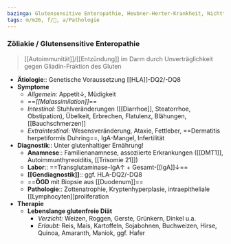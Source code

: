 ```yaml
---
bazinga: Glutensensitive Enteropathie, Heubner-Herter-Krankheit, Nichttropische Sprue
tags: m/m26, f/💩, a/Pathologie
---
```

### Zöliakie / Glutensensitive Enteropathie
> [[Autoimmunität]]/[[Entzündung]] im Darm durch Unverträglichkeit gegen Gliadin-Fraktion des Gluten
- **Ätiologie**:: Genetische Voraussetzung [[HLA]]-DQ2/-DQ8
- **Symptome**
	- *Allgemein:* Appetit↓, Müdigkeit
	- ==*[[Malassimilation]]*==
	- *Intestinal:* Stuhlveränderungen ([[Diarrhoe]], Steatorrhoe, Obstipation), Übelkeit, Erbrechen, Flatulenz, Blähungen, [[Bauchschmerzen]]
	- *Extraintestinal:* Wesensveränderung, Ataxie, Fettleber, ==Dermatitis herpetiformis Duhring==, IgA-Mangel, Infertilität
- **Diagnostik**:: Unter glutenhaltiger Ernährung!
	- **Anamnese**:: Familienanamnese, assoziierte Erkrankungen ([[DMT1]], Autoimmunthyreoiditis, [[Trisomie 21]])
	- **Labor**:: ==Transglutaminase-IgA↑ + Gesamt-[[IgA]]↓==
	- **[[Gendiagnostik]]**:: ggf. HLA-DQ2/-DQ8
	- ==**ÖGD** mit Biopsie aus [[Duodenum]]==
	- **Pathologie**:: Zottenatrophie, Kryptenhyperplasie, intraepitheliale [[Lymphocyten]]proliferation
- **Therapie**
	- **Lebenslange glutenfreie Diät**
		- *Verzicht:* Weizen, Roggen, Gerste, Grünkern, Dinkel u.a.
		- *Erlaubt:* Reis, Mais, Kartoffeln, Sojabohnen, Buchweizen, Hirse, Quinoa, Amaranth, Maniok, ggf. Hafer